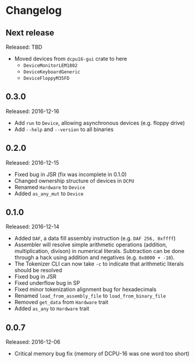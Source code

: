 # Changelog

## Next release
Released: TBD
* Moved devices from `dcpu16-gui` crate to here
  * `DeviceMonitorLEM1802`
  * `DeviceKeyboardGeneric`
  * `DeviceFloppyM35FD`

## 0.3.0
Released: 2016-12-16
* Add `run` to `Device`, allowing asynchronous devices (e.g. floppy drive)
* Add `--help` and `--version` to all binaries

## 0.2.0
Released: 2016-12-15
* Fixed bug in JSR (fix was incomplete in 0.1.0)
* Changed ownership structure of devices in `DCPU`
* Renamed `Hardware` to `Device`
* Added `as_any_mut` to `Device`

## 0.1.0
Released: 2016-12-14
* Added `DAF`, a data fill assembly instruction (e.g. `DAF 256, 0xffff`)
* Assembler will resolve simple arithmetic operations (addition, multiplication,
  divison) in numerical literals. Subtraction can be done through a hack
  using addition and negatives (e.g. `0x8000 + -10`).
* The Tokenizer CLI can now take `-c` to indicate that arithmetic literals
  should be resolved
* Fixed bug in JSR
* Fixed underflow bug in SP
* Fixed minor tokenization alignment bug for hexadecimals
* Renamed `load_from_assembly_file` to `load_from_binary_file`
* Removed `get_data` from `Hardware` trait
* Added `as_any` to `Hardware` trait

## 0.0.7
Released: 2016-12-06
* Critical memory bug fix (memory of DCPU-16 was one word too short)
